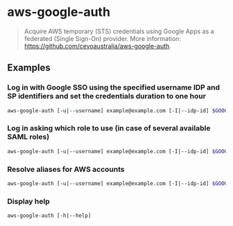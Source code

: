 # aws-google-auth

> Acquire AWS temporary (STS) credentials using Google Apps as a federated (Single Sign-On) provider. More information: <https://github.com/cevoaustralia/aws-google-auth>.

## Examples

### Log in with Google SSO using the specified username IDP and SP identifiers and set the credentials duration to one hour

```bash
aws-google-auth [-u|--username] example@example.com [-I|--idp-id] $GOOGLE_IDP_ID [-S|--sp-id] $GOOGLE_SP_ID [-d|--duration] 3600
```

### Log in asking which role to use (in case of several available SAML roles)

```bash
aws-google-auth [-u|--username] example@example.com [-I|--idp-id] $GOOGLE_IDP_ID [-S|--sp-id] $GOOGLE_SP_ID [-d|--duration] 3600 [-a|--ask-role]
```

### Resolve aliases for AWS accounts

```bash
aws-google-auth [-u|--username] example@example.com [-I|--idp-id] $GOOGLE_IDP_ID [-S|--sp-id] $GOOGLE_SP_ID [-d|--duration] 3600 [-a|--ask-role] --resolve-aliases
```

### Display help

```bash
aws-google-auth [-h|--help]
```
